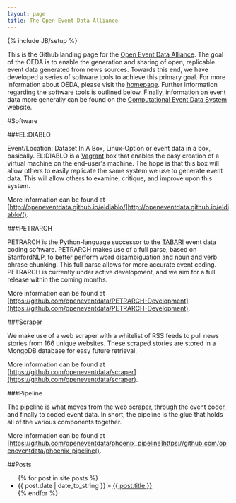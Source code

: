```yaml
---
layout: page
title: The Open Event Data Alliance
---
```

{% include JB/setup %}

This is the Github landing page for the [Open Event Data Alliance](https://github.com/openeventdata). The goal 
of the OEDA is to enable the generation and sharing of open, replicable event
data generated from news sources. Towards this end, we have developed a series
of software tools to achieve this primary goal. For more information about OEDA,
please visit the [homepage](http://openeventdata.org/). Further information
regarding the software tools is outlined below. Finally, information on event
data more generally can be found on the [Computational Event Data System](http://eventdata.parusanalytics.com/)
website.

#Software

###EL:DIABLO

Event/Location: Dataset In A Box, Linux-Option or event data in a box,
basically. EL:DIABLO is a [Vagrant](https://www.vagrantup.com/) box that
enables the easy creation of a virtual machine on the end-user's machine. The
hope is that this box will allow others to easily replicate the same system we
use to generate event data. This will allow others to examine, critique, and
improve upon this system. 

More information can be found at [http://openeventdata.github.io/eldiablo/]http://openeventdata.github.io/eldiablo/().

###PETRARCH

PETRARCH is the Python-language successor to the
[TABARI](http://eventdata.parusanalytics.com/software.dir/tabari.html) event
data coding software. PETRARCH makes use of a full parse, based on StanfordNLP,
to better perform word disambiguation and noun and verb phrase chunking. This
full parse allows for more accurate event coding. PETRARCH is currently under
active development, and we aim for a full release within the coming months.

More information can be found at
[https://github.com/openeventdata/PETRARCH-Development](https://github.com/openeventdata/PETRARCH-Development).

###Scraper

We make use of a web scraper with a whitelist of RSS feeds to pull news stories
from 166 unique websites. These scraped stories are stored in a MongoDB
database for easy future retrieval. 

More information can be found at [https://github.com/openeventdata/scraper](https://github.com/openeventdata/scraper).

###Pipeline

The pipeline is what moves from the web scraper, through the event coder, and
finally to coded event data. In short, the pipeline is the glue that holds all
of the various components together. 

More information can be found at
[https://github.com/openeventdata/phoenix_pipeline]https://github.com/openeventdata/phoenix_pipeline().

    
##Posts

<ul class="posts">
  {% for post in site.posts %}
    <li><span>{{ post.date | date_to_string }}</span> &raquo; <a href="{{ BASE_PATH }}{{ post.url }}">{{ post.title }}</a></li>
  {% endfor %}
</ul>

